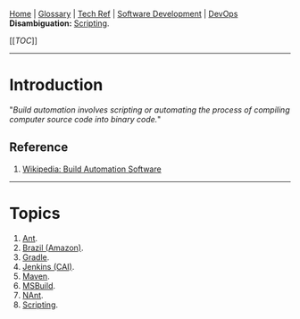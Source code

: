[Home](/Slalom-LLC/Slalom-Consulting) | [Glossary](/Glossary) | [Tech Ref](/Tech-Ref) | [Software Development](/Tech-Ref/Software-Development) | [DevOps](/Tech-Ref/Software-Development/DevOps-\(Development-and-IT-Operations\))
**Disambiguation:** [Scripting](/Tech-Ref/Software-Development/Scripting).

[[_TOC_]]

---
# Introduction
"_Build automation involves scripting or automating the process of compiling computer source code into binary code._"

## Reference
1. [Wikipedia: Build Automation Software](https://en.wikipedia.org/wiki/List_of_build_automation_software)

---
# Topics
1. [Ant](/Tech-Ref/Apache-Software-Foundation/Apache-Ant).
1. [Brazil (Amazon)](/Clients/Amazon/Terms-\(Amazon\)/Brazil-\(Amazon\)).
1. [Gradle](/Tech-Ref/Software-Development/DevOps-\(Development-and-IT-Operations\)/Gradle).
1. [Jenkins (CAI)](/Clients/CAI-\(Cox-Automotive-Inc\)/Infrastructure-\(CAI\)/Systems-and-Services-\(CAI\)/Jenkins-\(CAI\)).
1. [Maven](/Tech-Ref/Apache-Software-Foundation/Apache-Maven).
1. [MSBuild](/Tech-Ref/Microsoft/MSBuild-\(Microsoft-Build-Engine\)).
1. [NAnt](/Tech-Ref/Software-Development/NET-Framework/NAnt).
1. [Scripting](/Tech-Ref/Software-Development/Scripting).
